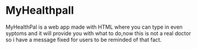 # MyHealthpall
MyHealthPal is a web app made with HTML where you can type in even syptoms and it will provide you with what to do,now this is not a real doctor  so  i have a message fixed for users to be reminded of that fact. 
